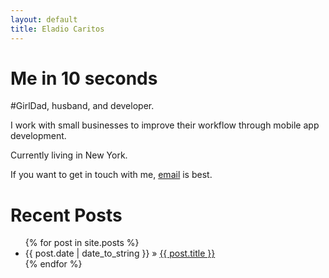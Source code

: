 ```yaml
---
layout: default
title: Eladio Caritos
---
```


# Me in 10 seconds

#GirlDad, husband, and developer.

I work with small businesses to improve their workflow through mobile app development.

Currently living in New York.

If you want to get in touch with me, <a href="mailto:eladio@caritos.com">email</a> is best.

# Recent Posts

<ul class="posts">
  {% for post in site.posts %}
  <li>
    <span>{{ post.date | date_to_string }}</span> 
    &raquo; <a href="{{ post.url }}">{{ post.title }}</a>
  </li>
  {% endfor %}
</ul>

